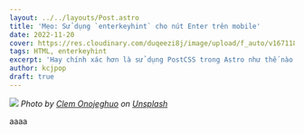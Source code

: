 ```yaml
---
layout: ../../layouts/Post.astro
title: 'Mẹo: Sử dụng `enterkeyhint` cho nút Enter trên mobile'
date: 2022-11-20
cover: https://res.cloudinary.com/duqeezi8j/image/upload/f_auto/v1671183436/ehkoo/clem-onojeghuo-6tedMQIJpNI-unsplash.jpg
tags: HTML, enterkeyhint
excerpt: 'Hay chính xác hơn là sử dụng PostCSS trong Astro như thế nào'
author: kcjpop
draft: true
---
```


![](https://res.cloudinary.com/duqeezi8j/image/upload/f_auto/v1671183436/ehkoo/clem-onojeghuo-6tedMQIJpNI-unsplash.jpg)
<em>
Photo by <a href="https://unsplash.com/@clemono?utm_source=unsplash&utm_medium=referral&utm_content=creditCopyText">Clem Onojeghuo</a> on <a href="https://unsplash.com/s/photos/enter?utm_source=unsplash&utm_medium=referral&utm_content=creditCopyText">Unsplash</a>
</em>

aaaa

